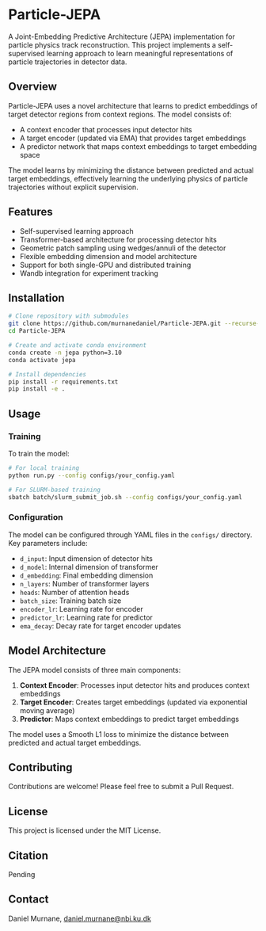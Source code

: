# Particle-JEPA

A Joint-Embedding Predictive Architecture (JEPA) implementation for particle physics track reconstruction. This project implements a self-supervised learning approach to learn meaningful representations of particle trajectories in detector data.

## Overview

Particle-JEPA uses a novel architecture that learns to predict embeddings of target detector regions from context regions. The model consists of:
- A context encoder that processes input detector hits
- A target encoder (updated via EMA) that provides target embeddings
- A predictor network that maps context embeddings to target embedding space

The model learns by minimizing the distance between predicted and actual target embeddings, effectively learning the underlying physics of particle trajectories without explicit supervision.

## Features

- Self-supervised learning approach
- Transformer-based architecture for processing detector hits
- Geometric patch sampling using wedges/annuli of the detector
- Flexible embedding dimension and model architecture
- Support for both single-GPU and distributed training
- Wandb integration for experiment tracking

## Installation

```bash
# Clone repository with submodules
git clone https://github.com/murnanedaniel/Particle-JEPA.git --recurse-submodules
cd Particle-JEPA

# Create and activate conda environment
conda create -n jepa python=3.10
conda activate jepa

# Install dependencies
pip install -r requirements.txt
pip install -e .
```

## Usage

### Training

To train the model:
```bash
# For local training
python run.py --config configs/your_config.yaml

# For SLURM-based training
sbatch batch/slurm_submit_job.sh --config configs/your_config.yaml
```

### Configuration

The model can be configured through YAML files in the `configs/` directory. Key parameters include:
- `d_input`: Input dimension of detector hits
- `d_model`: Internal dimension of transformer
- `d_embedding`: Final embedding dimension
- `n_layers`: Number of transformer layers
- `heads`: Number of attention heads
- `batch_size`: Training batch size
- `encoder_lr`: Learning rate for encoder
- `predictor_lr`: Learning rate for predictor
- `ema_decay`: Decay rate for target encoder updates

## Model Architecture

The JEPA model consists of three main components:
1. **Context Encoder**: Processes input detector hits and produces context embeddings
2. **Target Encoder**: Creates target embeddings (updated via exponential moving average)
3. **Predictor**: Maps context embeddings to predict target embeddings

The model uses a Smooth L1 loss to minimize the distance between predicted and actual target embeddings.

## Contributing

Contributions are welcome! Please feel free to submit a Pull Request.

## License

This project is licensed under the MIT License.

## Citation

Pending

## Contact

Daniel Murnane, daniel.murnane@nbi.ku.dk